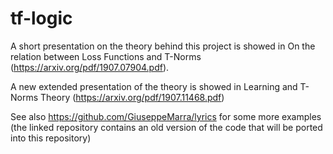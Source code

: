 # tf-logic

A short presentation on the theory behind this project is showed in On the relation between
Loss Functions and T-Norms (https://arxiv.org/pdf/1907.07904.pdf).

A new extended presentation of the theory is showed in Learning and T-Norms Theory (https://arxiv.org/pdf/1907.11468.pdf)


See also https://github.com/GiuseppeMarra/lyrics for some more examples (the linked repository contains an old version of the code that will be ported into this repository)

